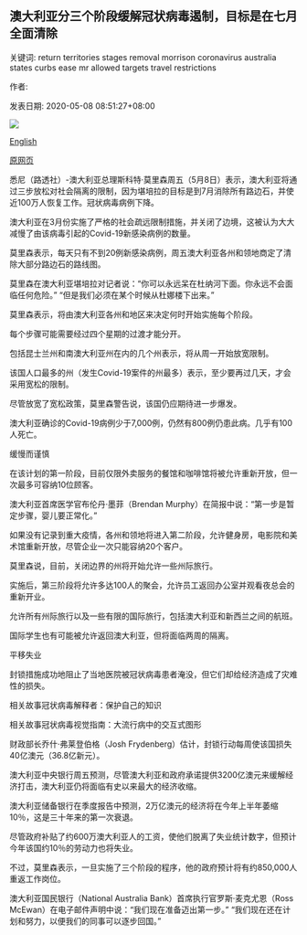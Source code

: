 ## 澳大利亚分三个阶段缓解冠状病毒遏制，目标是在七月全面清除

关键词: return territories stages removal morrison coronavirus australia states curbs ease mr allowed targets travel restrictions

作者: 

发表日期: 2020-05-08 08:51:27+08:00

![](https://www.straitstimes.com/sites/default/files/media-youtube/iCLIigfA76o.jpg)

[English](Australia%20to%20ease%20coronavirus%20curbs%20in%203%20stages%2C%20targets%20July%20for%20full%20removal.md)

[原网页](https://www.straitstimes.com/asia/australianz/australia-prepares-to-ease-coronavirus-restrictions-in-four-week-stages)

悉尼（路透社）-澳大利亚总理斯科特·莫里森周五（5月8日）表示，澳大利亚将通过三步放松对社会隔离的限制，因为堪培拉的目标是到7月消除所有路边石，并使近100万人恢复工作。冠状病毒病例下降。

澳大利亚在3月份实施了严格的社会疏远限制措施，并关闭了边境，这被认为大大减慢了由该病毒引起的Covid-19新感染病例的数量。

莫里森表示，每天只有不到20例新感染病例，周五澳大利亚各州和领地商定了清除大部分路边石的路线图。

莫里森在澳大利亚堪培拉对记者说：“你可以永远呆在杜纳河下面。你永远不会面临任何危险。” “但是我们必须在某个时候从杜娜楼下出来。”

莫里森表示，将由澳大利亚各州和地区来决定何时开始实施每个阶段。

每个步骤可能需要经过四个星期的过渡才能分开。

包括昆士兰州和南澳大利亚州在内的几个州表示，将从周一开始放宽限制。

该国人口最多的州（发生Covid-19案件的州最多）表示，至少要再过几天，才会采用宽松的限制。

尽管放宽了宽松政策，莫里森警告说，该国仍应期待进一步爆发。

澳大利亚确诊的Covid-19病例少于7,000例，仍然有800例仍患此病。几乎有100人死亡。

缓慢而谨慎

在该计划的第一阶段，目前仅限外卖服务的餐馆和咖啡馆将被允许重新开放，但一次最多可容纳10位顾客。

澳大利亚首席医学官布伦丹·墨菲（Brendan Murphy）在简报中说：“第一步是暂定步骤，婴儿要正常化。”

如果没有记录到重大疫情，各州和领地将进入第二阶段，允许健身房，电影院和美术馆重新开放，尽管企业一次只能容纳20个客户。

莫里森说，目前，关闭边界的州将开始允许一些州际旅行。

实施后，第三阶段将允许多达100人的聚会，允许员工返回办公室并观看夜总会的重新开业。

允许所有州际旅行以及一些有限的国际旅行，包括澳大利亚和新西兰之间的航班。

国际学生也有可能被允许返回澳大利亚，但将面临两周的隔离。

平移失业

封锁措施成功地阻止了当地医院被冠状病毒患者淹没，但它们却给经济造成了灾难性的损失。

相关故事冠状病毒解释者：保护自己的知识

相关故事冠状病毒视觉指南：大流行病中的交互式图形

财政部长乔什·弗莱登伯格（Josh Frydenberg）估计，封锁行动每周使该国损失40亿澳元（36.8亿新元）。

澳大利亚中央银行周五预测，尽管澳大利亚和政府承诺提供3200亿澳元来缓解经济打击，澳大利亚仍将面临有史以来最大的经济收缩。

澳大利亚储备银行在季度报告中预测，2万亿澳元的经济将在今年上半年萎缩10％，这是三十年来的第一次衰退。

尽管政府补贴了约600万澳大利亚人的工资，使他们脱离了失业统计数字，但预计今年该国约10％的劳动力也将失业。

不过，莫里森表示，一旦实施了三个阶段的程序，他的政府预计将有约850,000人重返工作岗位。

澳大利亚国民银行（National Australia Bank）首席执行官罗斯·麦克尤恩（Ross McEwan）在电子邮件声明中说：“我们现在准备迈出第一步。” “我们现在还在计划和努力，以便我们的同事可以逐步回国。”